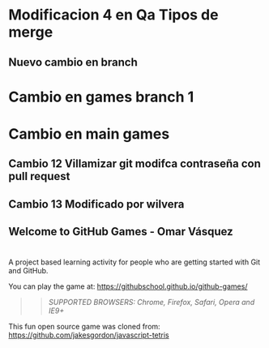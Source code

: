 # Modificacion 4 en Qa Tipos de merge

## Nuevo cambio en branch

# Cambio en games branch 1
# Cambio en main games
## Cambio 12 Villamizar git modifca contraseña con pull request
## Cambio 13 Modificado por wilvera

## Welcome to GitHub Games - Omar Vásquez
# 

A project based learning activity for people who are getting started with Git and GitHub.

You can play the game at: https://githubschool.github.io/github-games/

>> _*SUPPORTED BROWSERS*: Chrome, Firefox, Safari, Opera and IE9+_

This fun open source game was cloned from: https://github.com/jakesgordon/javascript-tetris
